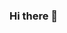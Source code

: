 ### Hi there 👋

<!--
**LuanMateus93/LuanMateus93** is a ✨ _special_ ✨ repository because its `README.md` (this file) appears on your GitHub profile.

[![Anurag's GitHub stats](https://github-readme-stats.vercel.app/api?username=LuanMateus93)](https://github.com/anuraghazra/github-readme-stats)

